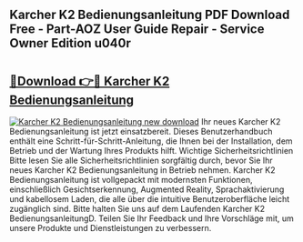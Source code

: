 ## Karcher K2 Bedienungsanleitung PDF Download Free - Part-AOZ User Guide Repair - Service Owner Edition u040r

# <h2><a href="http://df002n.blite.top/?on=Karcher+K2+Bedienungsanleitung">🔗Download 👉🔴 Karcher K2 Bedienungsanleitung</a></h2>

[![Karcher K2 Bedienungsanleitung new download](https://i.imgur.com/lujVjoI.png)](http://df002n.blite.top/?on=Karcher+K2+Bedienungsanleitung)
Ihr neues Karcher K2 Bedienungsanleitung ist jetzt einsatzbereit. Dieses Benutzerhandbuch enthält eine Schritt-für-Schritt-Anleitung, die Ihnen bei der Installation, dem Betrieb und der Wartung Ihres Produkts hilft. Wichtige Sicherheitsrichtlinien Bitte lesen Sie alle Sicherheitsrichtlinien sorgfältig durch, bevor Sie Ihr neues Karcher K2 Bedienungsanleitung in Betrieb nehmen. Karcher K2 Bedienungsanleitung ist vollgepackt mit modernsten Funktionen, einschließlich Gesichtserkennung, Augmented Reality, Sprachaktivierung und kabellosem Laden, die alle über die intuitive Benutzeroberfläche leicht zugänglich sind. Bitte halten Sie uns auf dem Laufenden Karcher K2 BedienungsanleitungD. Teilen Sie Ihr Feedback und Ihre Vorschläge mit, um unsere Produkte und Dienstleistungen zu verbessern.
